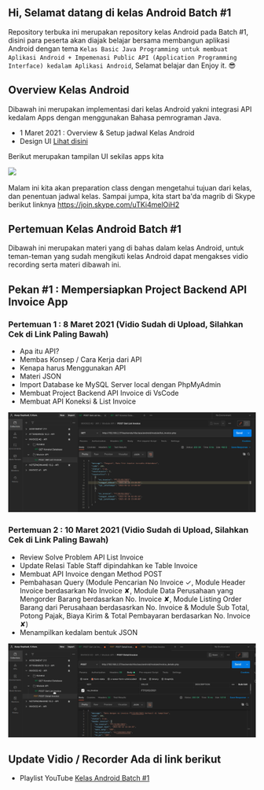 ## Hi, Selamat datang di kelas Android Batch #1
Repository terbuka ini merupakan repository kelas Android pada Batch #1, disini para peserta akan diajak belajar bersama membangun aplikasi Android dengan tema `Kelas Basic Java Programming untuk membuat Aplikasi Android + Impemenasi Public API (Application Programming Interface) kedalam Aplikasi Android`, Selamat belajar dan Enjoy it. 😎

## Overview Kelas Android
Dibawah ini merupakan implementasi dari kelas Android yakni integrasi API kedalam Apps dengan menggunakan Bahasa pemrograman Java.

* 1 Maret 2021 : Overview & Setup jadwal Kelas Android
* Design UI <a href="https://www.figma.com/file/ewRJQAf9Es7pDG5HqKfWfp/Project-Invoice-App?node-id=0%3A1">Lihat disini</a>

Berikut merupakan tampilan UI sekilas apps kita

<img src="https://github.com/eljitech/kelasandroid/blob/master/capture/snapshot/Peek%202021-03-01%2017-33.gif"/>

Malam ini kita akan preparation class dengan mengetahui tujuan dari kelas, dan penentuan jadwal kelas. Sampai jumpa, kita start ba'da magrib di Skype berikut linknya https://join.skype.com/uTKi4melOiH2

## Pertemuan Kelas Android Batch #1 
Dibawah ini merupakan materi yang di bahas dalam kelas Android, untuk teman-teman yang sudah mengikuti kelas Android dapat mengakses vidio recording serta materi dibawah ini.

## Pekan #1 : Mempersiapkan Project Backend API Invoice App
### Pertemuan 1 : 8 Maret 2021 (Vidio Sudah di Upload, Silahkan Cek di Link Paling Bawah)
* Apa itu API?
* Membas Konsep / Cara Kerja dari API
* Kenapa harus Menggunakan API
* Materi JSON
* Import Database ke MySQL Server local dengan PhpMyAdmin
* Membuat Project Backend API Invoice di VsCode
* Membuat API Koneksi & List Invoice

<img src="https://github.com/eljitech/kelasandroid/blob/master/capture/screencapture/Screenshot%20from%202021-03-10%2007-30-18.png"/>

### Pertemuan 2 : 10 Maret 2021 (Vidio Sudah di Upload, Silahkan Cek di Link Paling Bawah)
* Review Solve Problem API List Invoice
* Update Relasi Table Staff dipindahkan ke Table Invoice
* Membuat API Invoice dengan Method POST
* Pembahasan Query (Module Pencarian No Invoice ✓, Module Header Invoice berdasarkan No Invoice ✘, Module Data Perusahaan yang Mengorder Barang berdasarkan No. Invoice ✘, Module Listing Order Barang dari Perusahaan berdasasrkan No. Invoice & Module Sub Total, Potong Pajak, Biaya Kirim & Total Pembayaran berdasarkan No. Invoice ✘)
* Menampilkan kedalam bentuk JSON

<img src="https://github.com/eljitech/kelasandroid/blob/master/capture/snapshot/Peek%202021-03-11%2006-08.gif"/>

## Update Vidio / Recorder Ada di link berikut
* Playlist YouTube <a href="https://youtube.com/playlist?list=PLPFGYO1qkmE2xYpnVA7MBDl8LjKNiuxY0">Kelas Android Batch #1</a>
